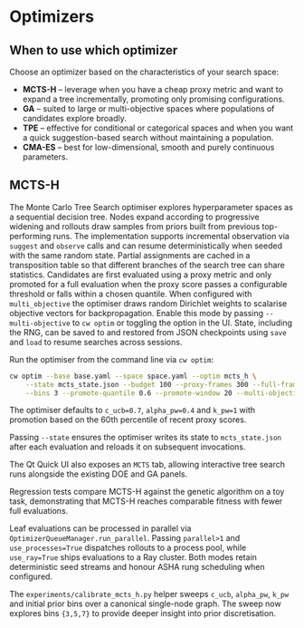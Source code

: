 # Optimizers

## When to use which optimizer

Choose an optimizer based on the characteristics of your search space:

- **MCTS-H** – leverage when you have a cheap proxy metric and want to expand a
  tree incrementally, promoting only promising configurations.
- **GA** – suited to large or multi-objective spaces where populations of
  candidates explore broadly.
- **TPE** – effective for conditional or categorical spaces and when you want a
  quick suggestion-based search without maintaining a population.
- **CMA-ES** – best for low-dimensional, smooth and purely continuous
  parameters.

## MCTS-H

The Monte Carlo Tree Search optimiser explores hyperparameter spaces as a
sequential decision tree. Nodes expand according to progressive widening and
rollouts draw samples from priors built from previous top-performing runs.
The implementation supports incremental observation via ``suggest`` and
``observe`` calls and can resume deterministically when seeded with the same
random state. Partial assignments are cached in a transposition table so that
different branches of the search tree can share statistics. Candidates are
first evaluated using a proxy metric and only promoted for a full evaluation
when the proxy score passes a configurable threshold or falls within a chosen
quantile. When configured with ``multi_objective`` the optimiser draws random
Dirichlet weights to scalarise objective vectors for backpropagation. Enable
this mode by passing ``--multi-objective`` to ``cw optim`` or toggling the
option in the UI.
State, including the RNG, can be saved to and restored from JSON checkpoints
using ``save`` and ``load`` to resume searches across sessions.

Run the optimiser from the command line via ``cw optim``:

```bash
cw optim --base base.yaml --space space.yaml --optim mcts_h \
    --state mcts_state.json --budget 100 --proxy-frames 300 --full-frames 3000 \
    --bins 3 --promote-quantile 0.6 --promote-window 20 --multi-objective
```

The optimiser defaults to ``c_ucb=0.7``, ``alpha_pw=0.4`` and ``k_pw=1`` with
promotion based on the 60th percentile of recent proxy scores.

Passing ``--state`` ensures the optimiser writes its state to ``mcts_state.json``
after each evaluation and reloads it on subsequent invocations.

The Qt Quick UI also exposes an ``MCTS`` tab, allowing interactive tree search runs alongside the existing DOE and GA panels.

Regression tests compare MCTS-H against the genetic algorithm on a toy task,
demonstrating that MCTS-H reaches comparable fitness with fewer full
evaluations.

Leaf evaluations can be processed in parallel via ``OptimizerQueueManager.run_parallel``.
Passing ``parallel>1`` and ``use_processes=True`` dispatches rollouts to a
process pool, while ``use_ray=True`` ships evaluations to a Ray cluster.
Both modes retain deterministic seed streams and honour ASHA rung scheduling
when configured.

The ``experiments/calibrate_mcts_h.py`` helper sweeps ``c_ucb``, ``alpha_pw``,
``k_pw`` and initial prior bins over a canonical single-node graph. The sweep
now explores bins ``{3,5,7}`` to provide deeper insight into prior
discretisation.
